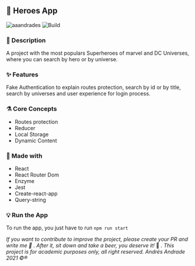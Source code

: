 ## :rocket: Heroes App

![aaandrades](https://img.shields.io/badge/-Frontend-orange)
![Build](https://img.shields.io/badge/-Working-brightgreen)

### :memo: Description
A project with the most populars Superheroes of marvel and DC Universes, where you can search by hero or by universe.

### :sparkles: Features
Fake Authentication to explain routes protection, search by id or by title, search by universes and user experience for login process.

### :alembic: Core Concepts
- Routes protection
- Reducer
- Local Storage
- Dynamic Content
  

### :construction: Made with
- React
- React Router Dom
- Enzyme
- Jest
- Create-react-app
- Query-string

<!-- ### :hammer: Demostration
Put here the video or link to demo the App. -->

### :bulb: Run the App
To run the app, you just have to run ```npm run start```

*If you want to contribute to improve the project, please create your PR and write me :speech_balloon: . After it, sit down and take a beer, you deserve it!* :beers: .
*This project is for academic purposes only, all right reserved. Andrés Andrade 2021 :copyright::registered:*
